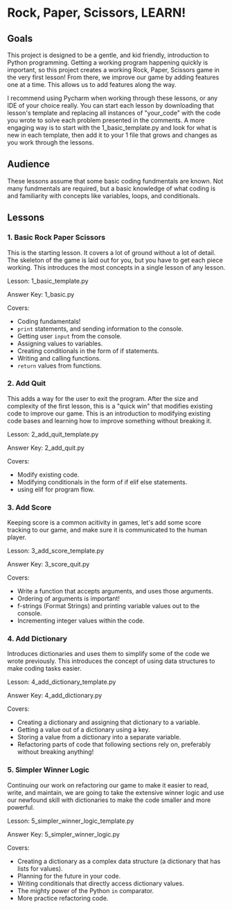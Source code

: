 # Rock, Paper, Scissors, LEARN!

## Goals

This project is designed to be a gentle, and kid friendly, introduction to Python programming. Getting a working program happening quickly is important, so this project creates a working Rock, Paper, Scissors game in the very first lesson! From there, we improve our game by adding features one at a time. This allows us to add features along the way.

I recommend using Pycharm when working through these lessons, or any IDE of your choice really. You can start each lesson by downloading that lesson's template and replacing all instances of "your_code" with the code you wrote to solve each problem presented in the comments. A more engaging way is to start with the 1_basic_template.py and look for what is new in each template, then add it to your 1 file that grows and changes as you work through the lessons.

## Audience

These lessons assume that some basic coding fundmentals are known. Not many fundmentals are required, but a basic knowledge of what coding is and familiarity with concepts like variables, loops, and conditionals.

## Lessons

### 1. Basic Rock Paper Scissors
This is the starting lesson. It covers a lot of ground without a lot of detail. The skeleton of the game is laid out for you, but you have to get each piece working. This introduces the most concepts in a single lesson of any lesson.

Lesson: 1_basic_template.py

Answer Key: 1_basic.py

Covers:
- Coding fundamentals!
- `print` statements, and sending information to the console.
- Getting user `input` from the console.
- Assigning values to variables.
- Creating conditionals in the form of if statements.
- Writing and calling functions.
- `return` values from functions.

### 2. Add Quit
This adds a way for the user to exit the program. After the size and complexity of the first lesson, this is a "quick win" that modifies existing code to improve our game. This is an introduction to modifying existing code bases and learning how to improve something without breaking it.

Lesson: 2_add_quit_template.py

Answer Key: 2_add_quit.py

Covers:
- Modify existing code.
- Modifying conditionals in the form of if elif else statements.
- using elif for program flow.

### 3. Add Score
Keeping score is a common acitivity in games, let's add some score tracking to our game, and make sure it is communicated to the human player.

Lesson: 3_add_score_template.py

Answer Key: 3_score_quit.py

Covers:
- Write a function that accepts arguments, and uses those arguments.
- Ordering of arguments is important!
- f-strings (Format Strings) and printing variable values out to the console.
- Incrementing integer values within the code.

### 4. Add Dictionary
Introduces dictionaries and uses them to simplify some of the code we wrote previously. This introduces the concept of using data structures to make coding tasks easier.

Lesson: 4_add_dictionary_template.py

Answer Key: 4_add_dictionary.py

Covers:
- Creating a dictionary and assigning that dictionary to a variable.
- Getting a value out of a dictionary using a key.
- Storing a value from a dictionary into a separate variable.
- Refactoring parts of code that following sections rely on, preferably without breaking anything!

### 5. Simpler Winner Logic
Continuing our work on refactoring our game to make it easier to read, write, and maintain, we are going to take the extensive winner logic and use our newfound skill with dictionaries to make the code smaller and more powerful.

Lesson: 5_simpler_winner_logic_template.py

Answer Key: 5_simpler_winner_logic.py

Covers:
- Creating a dictionary as a complex data structure (a dictionary that has lists for values).
- Planning for the future in your code.
- Writing conditionals that directly access dictionary values.
- The mighty power of the Python `in` comparator.
- More practice refactoring code.
